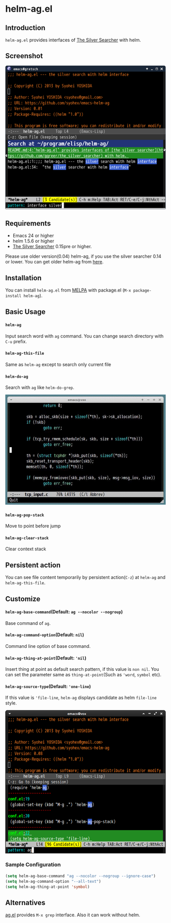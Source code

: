 # helm-ag.el

## Introduction
`helm-ag.el` provides interfaces of [The Silver Searcher](https://github.com/ggreer/the_silver_searcher) with helm.


## Screenshot

![helm-ag](image/helm-ag.png)


## Requirements

* Emacs 24 or higher
* helm 1.5.6 or higher
* [The Silver Searcher](https://github.com/ggreer/the_silver_searcher) 0.15pre or higher.

Please use older version(0.04) helm-ag, if you use the silver searcher 0.14 or lower.
You can get older helm-ag from [here](https://github.com/syohex/emacs-helm-ag/tags).


## Installation

You can install `helm-ag.el` from [MELPA](https://github.com/milkypostman/melpa.git) with package.el (`M-x package-install helm-ag`).


## Basic Usage

#### `helm-ag`

Input search word with `ag` command. You can change search directory
with `C-u` prefix.

#### `helm-ag-this-file`

Same as `helm-ag` except to search only current file

#### `helm-do-ag`

Search with `ag` like `helm-do-grep`.

![helm-do-ag](image/helm-do-ag.gif)

#### `helm-ag-pop-stack`

Move to point before jump

#### `helm-ag-clear-stack`

Clear context stack


## Persistent action

You can see file content temporarily by persistent action(`C-z`)
at `helm-ag` and `helm-ag-this-file`.


## Customize

#### `helm-ag-base-command`(Default: `ag --nocolor --nogroup`)

Base command of `ag`.

#### `helm-ag-command-option`(Default: `nil`)

Command line option of base command.

#### `helm-ag-thing-at-point`(Default: `'nil`)

Insert thing at point as default search pattern, if this value is `non nil`.
You can set the parameter same as `thing-at-point`(Such as `'word`, `symbol` etc).

#### `helm-ag-source-type`(Default: `'one-line`)

If this value is `'file-line`, `helm-ag` displays candidate as helm `file-line` style.

![helm-ag-file-line](image/helm-ag-file-line.png)


### Sample Configuration

```lisp
(setq helm-ag-base-command "ag --nocolor --nogroup --ignore-case")
(setq helm-ag-command-option "--all-text")
(setq helm-ag-thing-at-point 'symbol)
```


## Alternatives

[ag.el](https://github.com/Wilfred/ag.el) provides `M-x grep` interface.
Also it can work without helm.

